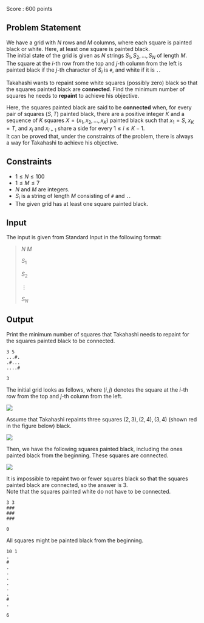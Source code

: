 Score : $600$ points

## Problem Statement

We have a grid with $N$ rows and $M$ columns, where each square is painted black or white.
Here, at least one square is painted black.<br>
The initial state of the grid is given as $N$ strings $S_1,S_2,\ldots,S_N$ of length $M$.<br>
The square at the $i$-th row from the top and $j$-th column from the left is painted black if the $j$-th character of $S_i$ is `#`, and white if it is `.`.

Takahashi wants to repaint some white squares (possibly zero) black so that the squares painted black are **connected**.
Find the minimum number of squares he needs to **repaint** to achieve his objective.

Here, the squares painted black are said to be **connected** when, for every pair of squares $(S,T)$ painted black, there are a positive integer $K$ and a sequence of $K$ squares $X=(x_1,x_2,\ldots,x_K)$ painted black such that $x_1=S$, $x_K=T$, and $x_i$ and $x_{i+1}$ share a side for every $1\leq i\leq K-1$.<br>
It can be proved that, under the constraints of the problem, there is always a way for Takahashi to achieve his objective.

## Constraints

- $1 \leq N \leq 100$
- $1\leq M \leq 7$
- $N$ and $M$ are integers.
- $S_i$ is a string of length $M$ consisting of `#` and `.`.
- The given grid has at least one square painted black.

## Input

The input is given from Standard Input in the following format:

> $N$ $M$
> 
> $S_1$
> 
> $S_2$
> 
> $\vdots$
> 
> $S_N$

## Output

Print the minimum number of squares that Takahashi needs to repaint for the squares painted black to be connected.

```input1
3 5
...#.
.#...
....#
```

```output1
3
```

The initial grid looks as follows, where $(i,j)$ denotes the square at the $i$-th row from the top and $j$-th column from the left.

![](https://img.atcoder.jp/abc296/d5b5d945798a02840b8add26271fe2a5.png)

Assume that Takahashi repaints three squares $(2,3),(2,4),(3,4)$ (shown red in the figure below) black.

![](https://img.atcoder.jp/abc296/d2d0f1745af0dc309341f96dbd83e717.png)

Then, we have the following squares painted black, including the ones painted black from the beginning. These squares are connected.

![](https://img.atcoder.jp/abc296/76bebc05c2d7c5240151b534ba30f29b.png)

It is impossible to repaint two or fewer squares black so that the squares painted black are connected, so the answer is $3$.<br>
Note that the squares painted white do not have to be connected.

```input2
3 3
###
###
###
```

```output2
0
```

All squares might be painted black from the beginning.

```input3
10 1
.
#
.
.
.
.
.
.
#
.
```

```output3
6
```